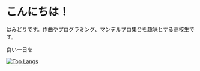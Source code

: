 <h1>こんにちは！</h1>
<p>はみどりです。作曲やプログラミング、マンデルブロ集合を趣味とする高校生です。</p>
<p>良い一日を</p>

  [![Top Langs](https://github-readme-stats.vercel.app/api/top-langs/?username=hachchch&hide=jupyter%20notebook&layout=compact&theme=radical)](https://github.com/anuraghazra/github-readme-stats)
</div>
